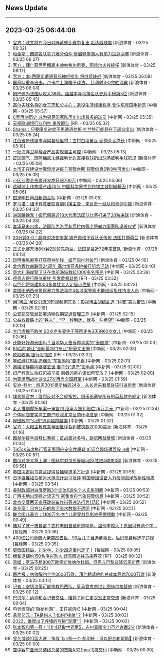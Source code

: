 ## News Update
---
2023-03-25 06:44:08
---
1. <a target="_blank" href="https://k.sina.cn/article_2018499075_784fda0302001mdfy.html?from=sports&subch=osport">官方：欧文将在今日对阵黄蜂比赛中复出 哈达威缺席</a> [新浪体育 - 03/25 06:32]
2. <a target="_blank" href="https://k.sina.cn/article_2018499075_784fda0302001mdfx.html?from=sports&subch=osport">帕金斯：西部各队实力难分伯仲 詹眉健康湖人有能力进总决赛</a> [新浪体育 - 03/25 06:27]
3. <a target="_blank" href="https://k.sina.cn/article_1698513182_653d411e04001dqze.html?from=sports&subch=osport">官方：拜仁慕尼黑解雇主帅纳格尔斯曼，图赫尔火线接任</a> [新浪体育 - 03/25 06:17]
4. <a target="_blank" href="https://k.sina.cn/article_2018499075_784fda0302001mdfq.html?from=sports&subch=osport">官方：本-西蒙斯遭遇背部神经损伤 将继续缺战</a> [新浪体育 - 03/25 06:08]
5. <a target="_blank" href="https://k.sina.cn/article_7243168542_m1afb9fb1e001019o8l.html?from=sports&subch=global">国家队重拳出击，卢卡库上演帽子戏法， 比利时3-0完胜瑞典</a> [新浪体育 - 03/25 06:04]
6. <a target="_blank" href="https://k.sina.cn/article_2018499075_784fda0302001mdf9.html?from=sports&subch=osport">姆巴佩为法国队攻入38球，超越本泽马排名队史射手榜第5位</a> [新浪体育 - 03/25 05:45]
7. <a target="_blank" href="http://www.chinanews.com//ty/2023/03-25/9978370.shtml">高尔夫球名将的女王范和公主心：退役生活规律有序 专注培育国手新苗</a> [中新网 - 03/25 05:37]
8. <a target="_blank" href="http://www.chinanews.com//ty/2023/03-25/9978368.shtml">C罗再创历史 成为男足国家队历史出场最多的球员</a> [中新网 - 03/25 05:35]
9. <a target="_blank" href="https://www.rfi.fr/cn/%E5%9B%BD%E9%99%85%E6%8A%A5%E9%81%93/20230324-%E6%8B%9C%E7%99%BB-%E4%B8%AD%E5%9B%BD%E5%B0%9A%E6%9C%AA%E8%BF%90%E4%BA%A4%E6%AD%A6%E5%99%A8%E7%BB%99%E4%BF%84%E7%BD%97%E6%96%AF">无视欧洲银行业利空 美股翻红</a> [RFI - 03/25 05:32]
10. <a target="_blank" href="https://k.sina.cn/article_2018499075_784fda0302001mdev.html?from=sports&subch=osport">Shams：只要康复进度不再遭遇挫折 杜兰特可能将在下周四复出</a> [新浪体育 - 03/25 05:24]
11. <a target="_blank" href="http://www.chinanews.com//sh/2023/03-25/9978365.shtml">江西省景德镇市浮梁县瑶里村：古村白墙黛瓦 瓷韵茶香悠长</a> [中新网 - 03/25 05:18]
12. <a target="_blank" href="http://www.chinanews.com//gn/2023/03-25/9978364.shtml">一批海洋卫星融合产品实现自主可控</a> [中新网 - 03/25 05:13]
13. <a target="_blank" href="https://k.sina.cn/article_2018499075_784fda0302001mdeu.html?from=sports&subch=osport">皮球漏气，琼阿梅尼未经裁判允许直接将球扔出球场被判手球犯规</a> [新浪体育 - 03/25 05:08]
14. <a target="_blank" href="http://www.chinanews.com//sh/2023/03-25/9978359.shtml">本市正在建设地震烈度速报与预警台网 预警信息6到8秒可发出</a> [中新网 - 03/25 05:08]
15. <a target="_blank" href="http://www.chinanews.com//sh/2023/03-25/9978357.shtml">小区业委会告赢开发商获赔700万</a> [中新网 - 03/25 05:06]
16. <a target="_blank" href="http://www.chinanews.com//gn/2023/03-25/9978358.shtml">盐碱地上作物增产超20% 中国科学家找到作物主效耐碱基因</a> [中新网 - 03/25 05:06]
17. <a target="_blank" href="http://www.chinanews.com//ty/2023/03-25/9978356.shtml">国足明日再战新西兰队</a> [中新网 - 03/25 05:05]
18. <a target="_blank" href="https://k.sina.cn/article_2018499075_784fda0302001mdej.html?from=sports&subch=osport">罗马诺：纽卡有意曼联青训引援主管，来负责一线队和青训引援</a> [新浪体育 - 03/25 04:32]
19. <a target="_blank" href="https://k.sina.cn/article_2018499075_784fda0302001mdei.html?from=sports&subch=osport">进球蹭蹭涨！姆巴佩最近18次代表法国队比赛打进了20粒进球</a> [新浪体育 - 03/25 04:28]
20. <a target="_blank" href="https://k.sina.cn/article_7243168542_m1afb9fb1e001019o84.html?from=sports&subch=global">本泽马未出席，法国队为洛里和瓦拉内等老将举办国家队退役仪式</a> [新浪体育 - 03/25 04:22]
21. <a target="_blank" href="https://k.sina.cn/article_7354218509_1b658780d001014y36.html?from=sports&subch=global">20分钟3-0！巅峰对决变惨案 姆巴佩格子双队长传射 法国打懵荷兰</a> [新浪体育 - 03/25 04:20]
22. <a target="_blank" href="https://k.sina.cn/article_2018499075_784fda0302001mdec.html?from=sports&subch=osport">正式比赛开场8分钟2球领先荷兰，法国是最近72年来首队</a> [新浪体育 - 03/25 04:13]
23. <a target="_blank" href="https://k.sina.cn/article_2018499075_784fda0302001mde9.html?from=sports&subch=osport">琼阿梅尼直塞打穿荷兰防线，姆巴佩推射破门</a> [新浪体育 - 03/25 04:10]
24. <a target="_blank" href="http://www.chinanews.com//gj/2023/03-25/9978355.shtml">北约轰炸南联盟24周年 塞尔维亚多地举行纪念活动</a> [中新网 - 03/25 03:40]
25. <a target="_blank" href="http://www.chinanews.com//gj/2023/03-25/9978354.shtml">意大利海岸警卫队在南部海域救起1000多名移民</a> [中新网 - 03/25 03:39]
26. <a target="_blank" href="https://www.rfi.fr/cn/%E8%B4%A2%E7%BB%8F%E5%BF%AB%E8%AE%AF/20230324-%E6%97%A0%E8%A7%86%E6%AC%A7%E6%B4%B2%E9%93%B6%E8%A1%8C%E4%B8%9A%E5%88%A9%E7%A9%BA-%E7%BE%8E%E8%82%A1%E7%BF%BB%E7%BA%A2">德意志银行股价重挫 引发危机疑惧</a> [RFI - 03/25 03:32]
27. <a target="_blank" href="http://www.chinanews.com//gj/2023/03-25/9978353.shtml">以色列将新建1000多套犹太人定居点住房</a> [中新网 - 03/25 03:23]
28. <a target="_blank" href="http://www.chinanews.com//gj/2023/03-25/9978352.shtml">美国田纳西州警察暴力执法事件4名涉案警察不能继续担任执法人员</a> [中新网 - 03/25 03:23]
29. <a target="_blank" href="http://www.chinanews.com//sh/2023/03-25/9978349.shtml">用“狗血”解说引流的短视频何其多：影视博主胡编乱造 “科普”实为带货 </a> [中新网 - 03/25 02:18]
30. <a target="_blank" href="http://www.chinanews.com//gn/2023/03-25/9978350.shtml">公安部交管局部署清明假期交通管理工作</a> [中新网 - 03/25 02:15]
31. <a target="_blank" href="http://www.chinanews.com//sh/2023/03-25/9978351.shtml">公益救援路上的“铁人”：“早一秒到达，就多一些希望”</a> [中新网 - 03/25 02:13]
32. <a target="_blank" href="http://www.chinanews.com//sh/2023/03-25/9978348.shtml">大门虚掩不敢关 90岁老夫妻终于等回走失3天的60岁女儿</a> [中新网 - 03/25 02:06]
33. <a target="_blank" href="http://www.chinanews.com//sh/2023/03-25/9978347.shtml">还能好好游泰国吗？当地华人告诉你真实的“泰国游”</a> [中新网 - 03/25 02:03]
34. <a target="_blank" href="http://www.chinanews.com//sh/2023/03-25/9978346.shtml">95后的她让“全网最冷门专业”甲骨文出圈</a> [中新网 - 03/25 02:03]
35. <a target="_blank" href="https://www.rfi.fr/cn/%E8%B4%A2%E7%BB%8F%E5%BF%AB%E8%AE%AF/20230324-%E5%BE%B7%E6%84%8F%E5%BF%97%E9%93%B6%E8%A1%8C%E8%82%A1%E4%BB%B7%E9%87%8D%E6%8C%AB-%E5%BC%95%E5%8F%91%E5%8D%B1%E6%9C%BA%E7%96%91%E6%83%A7">欧股收黑 银行股领跌</a> [RFI - 03/25 02:02]
36. <a target="_blank" href="http://www.chinanews.com//sh/2023/03-25/9978345.shtml">等红绿灯时乱扔烟头“车窗抛物”要不得</a> [中新网 - 03/25 02:01]
37. <a target="_blank" href="http://www.chinanews.com//sh/2023/03-25/9978344.shtml">离婚冷静期内婆婆去世 妻子分“遗产”没毛病</a> [中新网 - 03/25 02:00]
38. <a target="_blank" href="http://www.chinanews.com//sh/2023/03-25/9978343.shtml">妇产科医生收红包被举报 患者的担心该如何安放？</a> [中新网 - 03/25 02:00]
39. <a target="_blank" href="http://www.chinanews.com//ty/2023/03-25/9978342.shtml">为亚运而战叶诗文27岁再当全国冠军</a> [中新网 - 03/25 01:59]
40. <a target="_blank" href="https://k.sina.cn/article_2018499075_784fda0302001mdd9.html?from=sports&subch=osport">安迪-科尔：凯恩30岁奥斯梅恩24岁，从长远来看曼联该引进后者</a> [新浪体育 - 03/25 01:57]
41. <a target="_blank" href="https://k.sina.cn/article_2018499075_784fda0302001mdd8.html?from=sports&subch=osport">埃弗顿官方：强烈反对不合规指控，俱乐部遵守所有的英超财务规定</a> [新浪体育 - 03/25 01:46]
42. <a target="_blank" href="http://www.chinanews.com//sh/2023/03-25/9978341.shtml">老人推倒摩托车案一审宣判 继承人被判赔偿1.6万余元 </a> [中新网 - 03/25 01:34]
43. <a target="_blank" href="http://www.chinanews.com//sh/2023/03-25/9978339.shtml">个体网店变实体工商户映照北京营商环境进步</a> [中新网 - 03/25 01:32]
44. <a target="_blank" href="http://www.chinanews.com//gj/2023/03-25/9978340.shtml">岸田政府“火线”选边越跑越偏</a> [中新网 - 03/25 01:32]
45. <a target="_blank" href="https://k.sina.cn/article_2018499075_784fda0302001mdd0.html?from=sports&subch=osport">官方：太阳主教练蒙蒂因批评裁判被罚款20000美元</a> [新浪体育 - 03/25 01:16]
46. <a target="_blank" href="https://k.sina.cn/article_2018499075_784fda0302001mdcv.html?from=sports&subch=osport">图赫尔接手后拜仁赛程：首战面对多特，欧冠两战曼城</a> [新浪体育 - 03/25 01:04]
47. <a target="_blank" href="http://www.chinanews.com//gj/2023/03-25/9978338.shtml">TikTok首席执行官正面回应安全性质疑 听证会现场遭百般刁难</a> [中新网 - 03/25 00:57]
48. <a target="_blank" href="https://k.sina.cn/article_2018499075_784fda0302001mdcs.html?from=sports&subch=osport">图瓜对决又将上演！图赫尔对瓜氏曼城5战3胜进4球失3球</a> [新浪体育 - 03/25 00:56]
49. <a target="_blank" href="http://www.chinanews.com//gj/2023/03-25/9978337.shtml">英国决定向乌克兰提供贫铀弹遭多方批评</a> [中新网 - 03/25 00:55]
50. <a target="_blank" href="http://www.chinanews.com//gj/2023/03-25/9978336.shtml">日本强推福岛核污水排海计划引批评 韩国增加设备人力检测海洋放射性物质</a> [中新网 - 03/25 00:54]
51. <a target="_blank" href="http://www.chinanews.com//gj/2023/03-25/9978335.shtml">美财政部对白俄罗斯3个实体和9名个人实施制裁</a> [中新网 - 03/25 00:53]
52. <a target="_blank" href="http://www.chinanews.com//sh/2023/03-25/9978334.shtml">广西多地出现强对流天气 密集发布气象预警信息</a> [中新网 - 03/25 00:52]
53. <a target="_blank" href="http://www.chinanews.com//gn/2023/03-25/9978333.shtml">北京交警两天查获改装车炸街等违法行为117起</a> [中新网 - 03/25 00:52]
54. <a target="_blank" href="http://www.chinanews.com//gj/2023/03-25/9978332.shtml">美专家：日方公布的核污染水数据不透明</a> [中新网 - 03/25 00:51]
55. <a target="_blank" href="http://www.chinanews.com//gj/2023/03-25/9978330.shtml">联合国儿基会：1100万名也门儿童受战乱影响需要援助</a> [中新网 - 03/25 00:49]
56. <a target="_blank" href="https://www.nbd.com.cn/articles/2023-03-25/2726960.html">赌对了就一夜暴富？农村老旧自建房遭哄抢，溢价率惊人！原因只有两个字…</a> [每经网 - 03/25 00:36]
57. <a target="_blank" href="https://www.nbd.com.cn/articles/2023-03-25/2726959.html">400亿公司浙商大佬突然去世，90后儿子当选董事长，后妈现身称选举违规</a> [每经网 - 03/25 00:35]
58. <a target="_blank" href="https://www.nbd.com.cn/articles/2023-03-25/2726958.html">更改国籍后，刘少林、刘少昂这事也定了！</a> [每经网 - 03/25 00:35]
59. <a target="_blank" href="https://www.rfi.fr/cn/%E8%B4%A2%E7%BB%8F%E5%BF%AB%E8%AE%AF/20230324-%E6%AC%A7%E8%82%A1%E6%94%B6%E9%BB%91-%E9%93%B6%E8%A1%8C%E8%82%A1%E9%A2%86%E8%B7%8C">缅甸逮捕约150名洛兴雅人 疑意图逃往马来西亚</a> [RFI - 03/25 00:32]
60. <a target="_blank" href="https://k.sina.cn/article_2018499075_784fda0302001mdcj.html?from=sports&subch=osport">意媒：罗马不想800万欧买断维纳尔杜姆，但愿与巴黎谈降低买断费</a> [新浪体育 - 03/25 00:25]
61. <a target="_blank" href="https://k.sina.cn/article_2018499075_784fda0302001mdci.html?from=sports&subch=osport">图片报：纳帅解约金约3000万欧，拜仁聘请他的总成本高达7000万欧</a> [新浪体育 - 03/25 00:12]
62. <a target="_blank" href="https://k.sina.cn/article_2018499075_784fda0302001mdch.html?from=sports&subch=osport">记者：安切洛蒂可能执教巴西队，皇马曾考虑过让图赫尔接替他</a> [新浪体育 - 03/25 00:12]
63. <a target="_blank" href="https://k.sina.cn/article_2018499075_784fda0302001mdca.html?from=sports&subch=osport">巴贝尔：纳帅和女记者交往，阻碍了拜仁更衣室正常交流</a> [新浪体育 - 03/25 00:04]
64. <a target="_blank" href="http://www.chinanews.com//ty/2023/03-25/9978328.shtml">电竞酒店的“隐秘角落”，正在被清扫</a> [中新网 - 03/25 00:04]
65. <a target="_blank" href="http://www.chinanews.com//cj/2023/03-25/9978327.shtml">悬赏亿元！TA是何人？如何“接单”？</a> [中新网 - 03/25 00:03]
66. <a target="_blank" href="http://www.chinanews.com//cj/2023/03-25/9978326.shtml">2022，谁爬出了养猪的亏损“泥潭”？</a> [中新网 - 03/25 00:03]
67. <a target="_blank" href="https://k.sina.cn/article_5559864694_14b64cd76001013lur.html?from=sports&subch=pingpang">张本智和第一冠！11比4轻取世界第5，吉村真晴宝刀不老连赢2分</a> [新浪体育 - 03/25 00:02]
68. <a target="_blank" href="https://k.sina.cn/article_2018499075_784fda0302001mdc9.html?from=sports&subch=osport">曾凡博谈扣篮大赛：争取飞小胡一个 胡明轩：可以配合和帮助👀</a> [新浪体育 - 03/25 00:00]
69. <a target="_blank" href="http://www.chinanews.com//cj/2023/03-25/9978325.shtml">空中客车亚洲总装线总装的首架A321neo飞机交付</a> [中新网 - 03/25 00:00]
